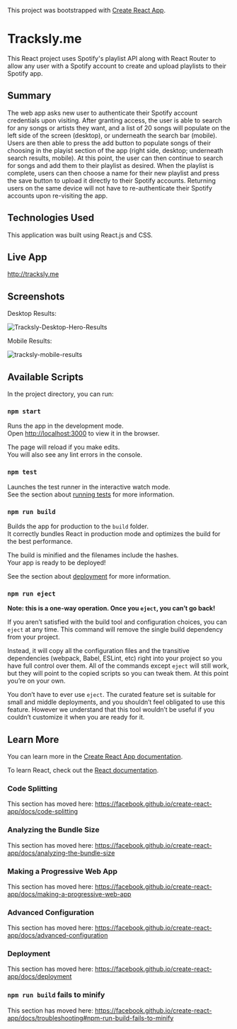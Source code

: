 This project was bootstrapped with [Create React App](https://github.com/facebook/create-react-app).

# Tracksly.me
This React project uses Spotify's playlist API along with React Router to allow any user with a Spotify account to create and upload playlists to their Spotify app.

## Summary
The web app asks new user to authenticate their Spotify account credentials upon visiting. After granting access, the user is able to search for any songs or artists they want, and a list of 20 songs will populate on the left side of the screen (desktop), or underneath the search bar (mobile). Users are then able to press the add button to populate songs of their choosing in the playist section of the app (right side, desktop; underneath search results, mobile). At this point, the user can then continue to search for songs and add them to their playlist as desired. When the playlist is complete, users can then choose a name for their new playlist and press the save button to upload it directly to their Spotify accounts. Returning users on the same device will not have to re-authenticate their Spotify accounts upon re-visiting the app.

## Technologies Used
This application was built using React.js and CSS.

## Live App
http://tracksly.me

## Screenshots
Desktop Results:

![Tracksly-Desktop-Hero-Results](https://user-images.githubusercontent.com/54727677/103707645-df33c280-4f63-11eb-9eb5-4544a9e7b695.png)

Mobile Results:

![tracksly-mobile-results](https://user-images.githubusercontent.com/54727677/103707659-e4910d00-4f63-11eb-9a1e-b3c61c4f9add.png)

## Available Scripts

In the project directory, you can run:

### `npm start`

Runs the app in the development mode.<br />
Open [http://localhost:3000](http://localhost:3000) to view it in the browser.

The page will reload if you make edits.<br />
You will also see any lint errors in the console.

### `npm test`

Launches the test runner in the interactive watch mode.<br />
See the section about [running tests](https://facebook.github.io/create-react-app/docs/running-tests) for more information.

### `npm run build`

Builds the app for production to the `build` folder.<br />
It correctly bundles React in production mode and optimizes the build for the best performance.

The build is minified and the filenames include the hashes.<br />
Your app is ready to be deployed!

See the section about [deployment](https://facebook.github.io/create-react-app/docs/deployment) for more information.

### `npm run eject`

**Note: this is a one-way operation. Once you `eject`, you can’t go back!**

If you aren’t satisfied with the build tool and configuration choices, you can `eject` at any time. This command will remove the single build dependency from your project.

Instead, it will copy all the configuration files and the transitive dependencies (webpack, Babel, ESLint, etc) right into your project so you have full control over them. All of the commands except `eject` will still work, but they will point to the copied scripts so you can tweak them. At this point you’re on your own.

You don’t have to ever use `eject`. The curated feature set is suitable for small and middle deployments, and you shouldn’t feel obligated to use this feature. However we understand that this tool wouldn’t be useful if you couldn’t customize it when you are ready for it.

## Learn More

You can learn more in the [Create React App documentation](https://facebook.github.io/create-react-app/docs/getting-started).

To learn React, check out the [React documentation](https://reactjs.org/).

### Code Splitting

This section has moved here: https://facebook.github.io/create-react-app/docs/code-splitting

### Analyzing the Bundle Size

This section has moved here: https://facebook.github.io/create-react-app/docs/analyzing-the-bundle-size

### Making a Progressive Web App

This section has moved here: https://facebook.github.io/create-react-app/docs/making-a-progressive-web-app

### Advanced Configuration

This section has moved here: https://facebook.github.io/create-react-app/docs/advanced-configuration

### Deployment

This section has moved here: https://facebook.github.io/create-react-app/docs/deployment

### `npm run build` fails to minify

This section has moved here: https://facebook.github.io/create-react-app/docs/troubleshooting#npm-run-build-fails-to-minify

